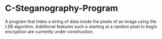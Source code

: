 # C-Steganography-Program
A program that hides a string of data inside the pixels of an image using the LSB algorithm. Additional features such a starting at a random pixel to begin encryption are currently under construction.
